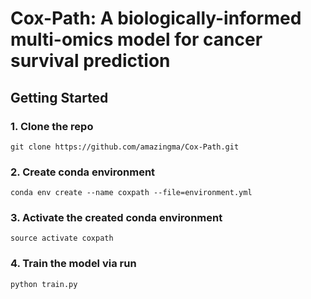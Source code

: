 # Cox-Path: A biologically-informed multi-omics model for cancer survival prediction

## Getting Started
### 1. Clone the repo
```
git clone https://github.com/amazingma/Cox-Path.git
```
### 2. Create conda environment
```
conda env create --name coxpath --file=environment.yml
```
### 3. Activate the created conda environment
```
source activate coxpath
```
### 4. Train the model via run
```
python train.py
```
